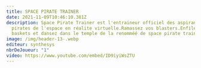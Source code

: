 ```yaml
---
title: SPACE PIRATE TRAINER
date: 2021-11-09T10:46:10.381Z
description: Space Pirate Trainer est l'entraineur officiel des aspirants
  pirates de l'espace en réalite virtuelle.Ramassez vos blasters.Enfilez vos
  baskets et dansez dans le temple de la renomméé de space pirate trainer.
image: /img/header-13-.webp
editeur: synthesys
nbrDeJoueur: "1"
video: https://www.youtube.com/embed/ID9iyiWsZTU
---
```

